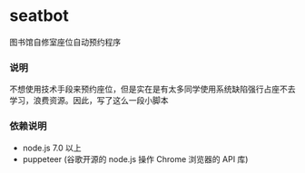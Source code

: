 # seatbot
图书馆自修室座位自动预约程序

### 说明
不想使用技术手段来预约座位，但是实在是有太多同学使用系统缺陷强行占座不去学习，浪费资源。因此，写了这么一段小脚本

### 依赖说明

- node.js 7.0 以上
- puppeteer (谷歌开源的 node.js 操作 Chrome 浏览器的 API 库)
